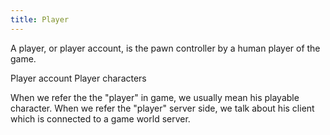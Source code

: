 ```yaml
---
title: Player
---
```



A player, or player account, is the pawn controller by a human player of the game.


Player account
Player characters


When we refer the the "player" in game, we usually mean his playable character. When we refer the "player" server side, we talk about his client which is connected to a game world server.